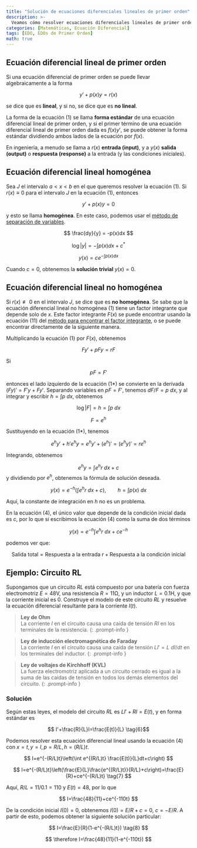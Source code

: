 ```yaml
---
title: "Solución de ecuaciones diferenciales lineales de primer orden"
description: >-
  Veamos cómo resolver ecuaciones diferenciales lineales de primer orden.
categories: [Matemáticas, Ecuación Diferencial]
tags: [EDO, EDOs de Primer Orden]
math: true
---
```


## Ecuación diferencial lineal de primer orden
Si una ecuación diferencial de primer orden se puede llevar algebraicamente a la forma

$$ y'+p(x)y=r(x) \tag{1} $$

se dice que es **lineal**, y si no, se dice que es **no lineal**.

La forma de la ecuación (1) se llama **forma estándar** de una ecuación diferencial lineal de primer orden, y si el primer término de una ecuación diferencial lineal de primer orden dada es $f(x)y'$, se puede obtener la forma estándar dividiendo ambos lados de la ecuación por $f(x)$.

En ingeniería, a menudo se llama a $r(x)$ **entrada (input)**, y a $y(x)$ **salida (output)** o **respuesta (response)** a la entrada (y las condiciones iniciales).

## Ecuación diferencial lineal homogénea
Sea $J$ el intervalo $a<x<b$ en el que queremos resolver la ecuación (1). Si $r(x)\equiv 0$ para el intervalo $J$ en la ecuación (1), entonces

$$ y'+p(x)y=0 \tag{2}$$

y esto se llama **homogénea**. En este caso, podemos usar el [método de separación de variables](/posts/Separation-of-Variables/).

$$ \frac{dy}{y} = -p(x)dx $$

$$ \log |y| = -\int p(x)dx + c^* $$

$$ y(x) = ce^{-\int p(x)dx} \tag{3}$$

Cuando $c=0$, obtenemos la **solución trivial** $y(x)=0$.

## Ecuación diferencial lineal no homogénea
Si $r(x)\not\equiv 0$ en el intervalo $J$, se dice que es **no homogénea**. Se sabe que la ecuación diferencial lineal no homogénea (1) tiene un factor integrante que depende solo de $x$. Este factor integrante $F(x)$ se puede encontrar usando la ecuación (11) del [método para encontrar el factor integrante](/posts/Exact-Differential-Equation-and-Integrating-Factor/#método-para-encontrar-el-factor-integrante), o se puede encontrar directamente de la siguiente manera.

Multiplicando la ecuación (1) por $F(x)$, obtenemos

$$ Fy'+pFy=rF \tag{1*} $$

Si

$$ pF=F' $$

entonces el lado izquierdo de la ecuación (1*) se convierte en la derivada $(Fy)'=F'y+Fy'$. Separando variables en $pF=F'$, tenemos $dF/F=p\ dx$, y al integrar y escribir $h=\int p\ dx$, obtenemos

$$ \log |F|=h=\int p\ dx $$

$$ F = e^h $$

Sustituyendo en la ecuación (1*), tenemos

$$ e^hy'+h'e^hy=e^hy'+(e^h)'=(e^hy)'=re^h $$

Integrando, obtenemos

$$ e^hy=\int e^hr\ dx + c $$
y dividiendo por $e^h$, obtenemos la fórmula de solución deseada.

$$ y(x)=e^{-h}\left(\int e^hr\ dx + c\right),\qquad h=\int p(x)\ dx \tag{4} $$

Aquí, la constante de integración en $h$ no es un problema.

En la ecuación (4), el único valor que depende de la condición inicial dada es $c$, por lo que si escribimos la ecuación (4) como la suma de dos términos

$$ y(x)=e^{-h}\int e^hr\ dx + ce^{-h} \tag{4*} $$

podemos ver que:

$$ \text{Salida total}=\text{Respuesta a la entrada }r+\text{Respuesta a la condición inicial} \tag{5} $$

## Ejemplo: Circuito RL
Supongamos que un circuito $RL$ está compuesto por una batería con fuerza electromotriz $E=48\textrm{V}$, una resistencia $R=11\mathrm{\Omega}$, y un inductor $L=0.1\text{H}$, y que la corriente inicial es 0. Construye el modelo de este circuito $RL$ y resuelve la ecuación diferencial resultante para la corriente $I(t)$.
> **Ley de Ohm**  
> La corriente $I$ en el circuito causa una caída de tensión $RI$ en los terminales de la resistencia.
{: .prompt-info }

> **Ley de inducción electromagnética de Faraday**  
> La corriente $I$ en el circuito causa una caída de tensión $LI'=L\ dI/dt$ en los terminales del inductor.
{: .prompt-info }

> **Ley de voltajes de Kirchhoff (KVL)**  
> La fuerza electromotriz aplicada a un circuito cerrado es igual a la suma de las caídas de tensión en todos los demás elementos del circuito.
{: .prompt-info }

### Solución
Según estas leyes, el modelo del circuito $RL$ es $LI'+RI=E(t)$, y en forma estándar es

$$ I'+\frac{R}{L}I=\frac{E(t)}{L} \tag{6}$$

Podemos resolver esta ecuación diferencial lineal usando la ecuación (4) con $x=t, y=I, p=R/L, h=(R/L)t$.

$$ I=e^{-(R/L)t}\left(\int e^{(R/L)t} \frac{E(t)}{L}dt+c\right) $$

$$ I=e^{-(R/L)t}\left(\frac{E}{L}\frac{e^{(R/L)t}}{R/L}+c\right)=\frac{E}{R}+ce^{-(R/L)t} \tag{7} $$

Aquí, $R/L=11/0.1=110$ y $E(t)=48$, por lo que

$$ I=\frac{48}{11}+ce^{-110t} $$

De la condición inicial $I(0)=0$, obtenemos $I(0)=E/R+c=0$, $c=-E/R$. A partir de esto, podemos obtener la siguiente solución particular:

$$ I=\frac{E}{R}(1-e^{-(R/L)t}) \tag{8} $$

$$ \therefore I=\frac{48}{11}(1-e^{-110t}) $$